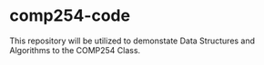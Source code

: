 # comp254-code
This repository will be utilized to demonstate Data Structures and Algorithms to the COMP254 Class.
